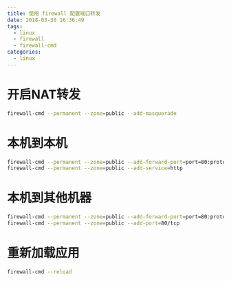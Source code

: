 ```yaml
---
title: 使用 firewall 配置端口转发
date: 2018-03-30 16:36:49
tags:
  - linux
  - firewall
  - firewall-cmd
categories:
  - linux
---
```

# 开启NAT转发
```bash
firewall-cmd --permanent --zone=public --add-masquerade
```

# 本机到本机
```bash
firewall-cmd --permanent --zone=public --add-forward-port=port=80:proto=tcp:toport=8080
firewall-cmd --permanent --zone=public --add-service=http
```

# 本机到其他机器
```bash
firewall-cmd --permanent --zone=public --add-forward-port=port=80:proto=tcp:toport=8080:toaddr=192.168.0.2
firewall-cmd --permanent --zone=public --add-port=80/tcp
```

# 重新加载应用
```bash
firewall-cmd --reload
```